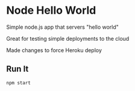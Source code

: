 # Node Hello World

Simple node.js app that servers "hello world"

Great for testing simple deployments to the cloud

Made changes to force Heroku deploy

## Run It

`npm start`
